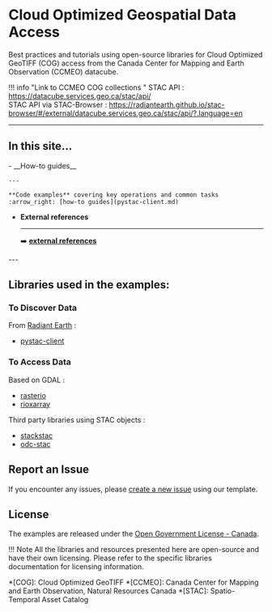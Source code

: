 # Cloud Optimized Geospatial Data Access

Best practices and tutorials using open-source libraries for Cloud Optimized GeoTIFF (COG) access
from the Canada Center for Mapping and Earth Observation (CCMEO) datacube. 

!!! info "Link to CCMEO COG collections "
    STAC API : <https://datacube.services.geo.ca/stac/api/>  
    STAC API via STAC-Browser : <https://radiantearth.github.io/stac-browser/#/external/datacube.services.geo.ca/stac/api/?.language=en>

<!--- 
What should be on the main page : 
A single sentence that says what the product is, succinctly and memorably.
A paragraph of one to three short sentences, that describe what the product does.
A third paragraph of similar length, this time explaining what need the product meets.
Finally, a paragraph that describes whom the product is useful for.
-->
---

## In this site...
<div class="grid cards" markdown>
-   __How-to guides__

    ---

    **Code examples** covering key operations and common tasks
    :arrow_right: [how-to guides](pystac-client.md)

-   __External references__

    ---

    :arrow_right: [**external references**](reference.md)  


    <!-- :arrow_right: [Quick links](reference.md) -->
</div>
---

## Libraries used in the examples:

### To Discover Data

From [Radiant Earth] :  

- [pystac-client]

### To Access Data  

Based on GDAL :

- [rasterio]
- [rioxarray]

Third party libraries using STAC objects :

- [stackstac]
- [odc-stac]

## Report an Issue

If you encounter any issues, please [create a new issue](https://github.com/NRCan/cloud-optimized-geospatial/issues/new/choose) using our template.

## License
The examples are released under the [Open Government License - Canada](https://open.canada.ca/en/open-government-licence-canada).

!!! Note
    All the libraries and resources presented here are open-source and have their own licensing.
    Please refer to the specific libraries documentation for licensing information.

[pystac-client]: https://pystac-client.readthedocs.io/en/stable/usage.html
[rasterio]: https://rasterio.readthedocs.io/en/latest/quickstart.html
[stackstac]: https://stackstac.readthedocs.io/en/latest/basic.html
[odc-stac]: https://odc-stac.readthedocs.io/en/latest/
[rioxarray]: https://corteva.github.io/rioxarray/stable/
[Radiant Earth]: https://github.com/radiantearth
*[COG]: Cloud Optimized GeoTIFF
*[CCMEO]: Canada Center for Mapping and Earth Observation, Natural Resources Canada
*[STAC]: Spatio-Temporal Asset Catalog
